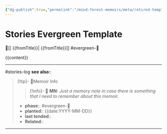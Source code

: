 ```yaml
---
{"dg-publish":true,"permalink":"/mind-forest-memoirs/meta/retired-templates/stories-evergreen-template/"}
---
```


# Stories Evergreen Template
 🔺[[ {{fromTitle}}\| {{fromTitle}}]]
#evergreen-🌲 


{{content}}



---
#stories-log 
**see also**:: 

> [!tip]- 🌱Memoir Info
>> [!info]- 💌 **MN:**
>> *Just a memory note in case there is something that I need to remember about this memoir.*
>- **phase**:: #evergreen-🌲 
>- **planted**:: {{date:YYYY-MM-DD}}
>- **last tended**:: 
>- **Related**::  
---
